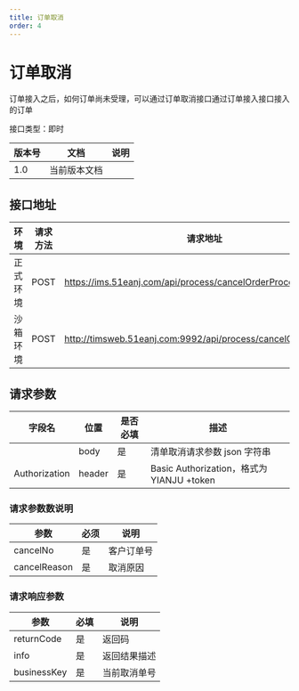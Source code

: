 ```yaml
---
title: 订单取消
order: 4
---
```


# 订单取消

订单接入之后，如何订单尚未受理，可以通过订单取消接口通过订单接入接口接入的订单

接口类型：即时

| 版本号 | 文档         | 说明 |
| ------ | ------------ | ---- |
| 1.0    | 当前版本文档 |      |

## 接口地址

| 环境     | 请求方法 | 请求地址                                                      | 请求主体 MIME 类型 | 响应主体 MIME 类型 |
| -------- | -------- | ------------------------------------------------------------- | ------------------ | ------------------ |
| 正式环境 | POST     | https://ims.51eanj.com/api/process/cancelOrderProcess         | application/json   | application/json   |
| 沙箱环境 | POST     | http://timsweb.51eanj.com:9992/api/process/cancelOrderProcess | application/json   | application/json   |

## 请求参数

| 字段名        | 位置   | 是否必填 | 描述                                      |
| ------------- | ------ | -------- | ----------------------------------------- |
|               | body   | 是       | 清单取消请求参数 json 字符串              |
| Authorization | header | 是       | Basic Authorization，格式为 YIANJU +token |

### 请求参数数说明

| 参数         | 必须 | 说明       |
| ------------ | ---- | ---------- |
| cancelNo     | 是   | 客户订单号 |
| cancelReason | 是   | 取消原因   |

### 请求响应参数

| 参数        | 必填 | 说明         |
| ----------- | ---- | ------------ |
| returnCode  | 是   | 返回码       |
| info        | 是   | 返回结果描述 |
| businessKey | 是   | 当前取消单号 |
